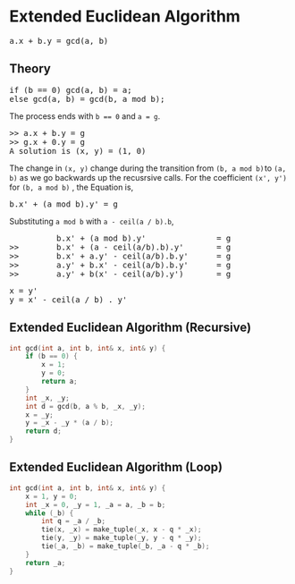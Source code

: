 # Extended Euclidean Algorithm
<pre>a.x + b.y = gcd(a, b)</pre>

## Theory
<pre>
if (b == 0) gcd(a, b) = a;
else gcd(a, b) = gcd(b, a mod b);
</pre>
The process ends with `b == 0` and `a = g`. <br>
<pre>
>> a.x + b.y = g
>> g.x + 0.y = g
A solution is (x, y) = (1, 0)
</pre>
The change in `(x, y)` change during the transition from `(b, a mod b)` to `(a, b)` as we go backwards up the recusrsive calls.
For the coefficient `(x', y')` for `(b, a mod b)` , the Equation is, 
<pre>b.x' + (a mod b).y' = g</pre>
Substituting `a mod b` with `a - ceil(a / b).b`,

<pre>
          b.x' + (a mod b).y'               = g          
>>        b.x' + (a - ceil(a/b).b).y'       = g          
>>        b.x' + a.y' - ceil(a/b).b.y'      = g
>>        a.y' + b.x' - ceil(a/b).b.y'      = g
>>        a.y' + b(x' - ceil(a/b).y')       = g
</pre>
<pre>
x = y'
y = x' - ceil(a / b) . y'
</pre>
## Extended Euclidean Algorithm (Recursive)
```c++
int gcd(int a, int b, int& x, int& y) {
    if (b == 0) {
        x = 1;
        y = 0;
        return a;
    }
    int _x, _y;
    int d = gcd(b, a % b, _x, _y);
    x = _y;
    y = _x - _y * (a / b);
    return d;
}
```
## Extended Euclidean Algorithm (Loop)
```c++
int gcd(int a, int b, int& x, int& y) {
    x = 1, y = 0;
    int _x = 0, _y = 1, _a = a, _b = b;
    while (_b) {
        int q = _a / _b;
        tie(x, _x) = make_tuple(_x, x - q * _x);
        tie(y, _y) = make_tuple(_y, y - q * _y);
        tie(_a, _b) = make_tuple(_b, _a - q * _b);
    }
    return _a;
}
```
